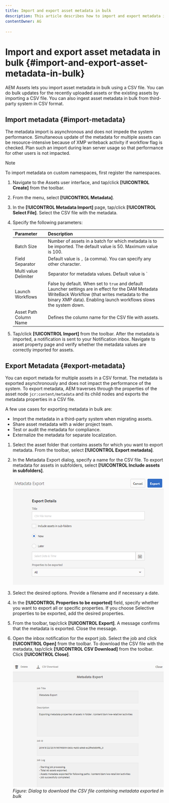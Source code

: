 ```yaml
---
title: Import and export asset metadata in bulk
description: This article describes how to import and export metadata in bulk.
contentOwner: AG

---
```


# Import and export asset metadata in bulk {#import-and-export-asset-metadata-in-bulk}

AEM Assets lets you import asset metadata in bulk using a CSV file. You can do bulk updates for the recently uploaded assets or the existing assets by importing a CSV file. You can also ingest asset metadata in bulk from third-party system in CSV format.

## Import metadata {#import-metadata}

The metadata import is asynchronous and does not impede the system performance. Simultaneous update of the metadata for multiple assets can be resource-intensive because of XMP writeback activity if workflow flag is checked. Plan such an import during lean server usage so that performance for other users is not impacted.

>[!NOTE]
>
>To import metadata on custom namespaces, first register the namespaces.

1. Navigate to the Assets user interface, and tap/click **[!UICONTROL Create]** from the toolbar.
1. From the menu, select **[!UICONTROL Metadata]**.
1. In the **[!UICONTROL Metadata Import]** page, tap/click **[!UICONTROL Select File]**. Select the CSV file with the metadata.
1. Specify the following parameters:

   |       Parameter        |                                                                                                       Description                                                                                                        |
   | ---------------------- | ------------------------------------------------------------------------------------------------------------------------------------------------------------------------------------------------------------------------ |
   | Batch Size             | Number of assets in a batch for which metadata is to be imported. The default value is 50. Maximum value is 100.                                                                                                         |
   | Field Separator        | Default value is `,` (a comma). You can specify any other character.                                                                                                                                                     |
   | Multi value Delimiter  | Separator for metadata values. Default value is `|`.                                                                                                                                                                     |
   | Launch Workflows       | False by default. When set to `true` and default Launcher settings are in effect for the DAM Metadata WriteBack Workflow (that writes metadata to the binary XMP data). Enabling launch workflows slows the system down. |
   | Asset Path Column Name | Defines the column name for the CSV file with assets.                                                                                                                                                                    |

1. Tap/click **[!UICONTROL Import]** from the toolbar. After the metadata is imported, a notification is sent to your Notification inbox. Navigate to asset property page and verify whether the metadata values are correctly imported for assets.

## Export Metadata {#export-metadata}

You can export metada for multiple assets in a CSV format. The metadata is exported asynchronously and does not impact the performance of the system. To export metadata, AEM traverses through the properties of the asset node `jcr:content/metadata` and its child nodes and exports the metadata properties in a CSV file.

A few use cases for exporting metadata in bulk are:

* Import the metadata in a third-party system when migrating assets.
* Share asset metadata with a wider project team.
* Test or audit the metadata for compliance.
* Externalize the metadata for separate localization.

1. Select the asset folder that contains assets for which you want to export metadata. From the toolbar, select **[!UICONTROL Export metadata]**.
1. In the Metadata Export dialog, specify a name for the CSV file. To export metadata for assets in subfolders, select **[!UICONTROL Include assets in subfolders]**.

   ![Interface and options to export metadata of all assets in a folder](assets/export_metadata_page.png "Interface and options to export metadata of all assets in a folder")

1. Select the desired options. Provide a filename and if necessary a date.

1. In the **[!UICONTROL Properties to be exported]** field, specify whether you want to export all or specific properties. If you choose Selective properties to be exported, add the desired properties.  

1. From the toolbar, tap/click **[!UICONTROL Export]**. A message confirms that the metadata is exported. Close the message.
1. Open the inbox notification for the export job. Select the job and click **[!UICONTROL Open]** from the toolbar. To download the CSV file with the metadata, tap/click **[!UICONTROL CSV Download]** from the toolbar. Click **[!UICONTROL Close]**.

   ![Dialog  to download the CSV file containing metadata exported in bulk](assets/csv_download.png)
   *Figure: Dialog  to download the CSV file containing metadata exported in bulk*
